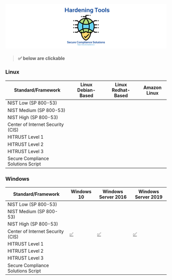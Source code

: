 ![](https://github.com/Secure-Compliance-Solutions-LLC/Hardening/raw/main/HardeningTools.png)

> #### :white_check_mark: below are clickable

### Linux

| Standard/Framework                | Linux Debian-Based | Linux Redhat-Based |Amazon Linux        |
| --------------------------------- | ------------------ | ------------------ | ------------------ |
| NIST Low (SP 800-53)           |                    |                    |                    |
| NIST Medium (SP 800-53)        |                    |                    |                    |
| NIST High (SP 800-53)          |                    |                    |                    |
| Center of Internet Security (CIS) |                    |                    |                    |
| HITRUST Level 1                   |                    |                    |                    |
| HITRUST Level 2                   |                    |                    |                    |
| HITRUST Level 3                   |                    |                    |                    |
|Secure Compliance Solutions Script |                    |                    |                    |



### Windows

| Standard/Framework                | Windows 10 | Windows Server 2016 | Windows Server 2019 |
| --------------------------------- | ---------- | ------------------- | ------------------- |
| NIST Low (SP 800-53)           |            |                     |                     |
| NIST Medium (SP 800-53)        |            |                     |                     |
| NIST High (SP 800-53)          |            |                     |                     |
| Center of Internet Security (CIS) |[:white_check_mark:](/Compliance-Windows/CIS)|[:white_check_mark:](/Compliance-Windows/CIS)|[:white_check_mark:](/Compliance-Windows/CIS)|
| HITRUST Level 1                   |            |                     |                     |
| HITRUST Level 2                   |            |                     |                     |
| HITRUST Level 3                   |            |                     |                     |
|Secure Compliance Solutions Script |            |                     |                     |






